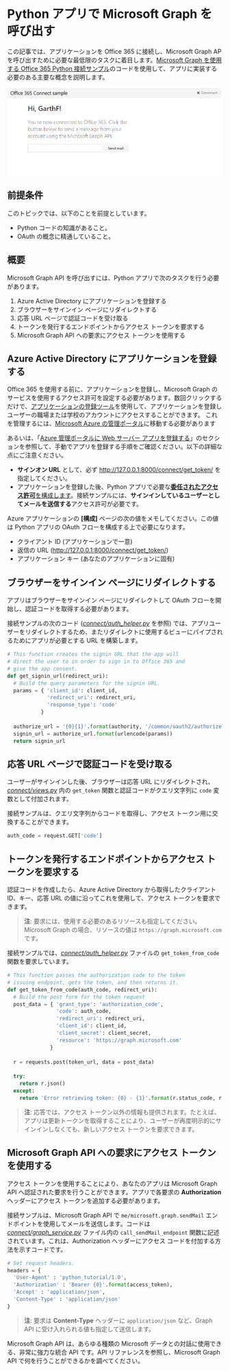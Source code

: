 # Python アプリで Microsoft Graph を呼び出す 

この記事では、アプリケーションを Office 365 に接続し、Microsoft Graph AP を呼び出すために必要な最低限のタスクに着目します。[Microsoft Graph を使用する Office 365 Python 接続サンプル](https://github.com/microsoftgraph/python3-connect-rest-sample)のコードを使用して、アプリに実装する必要のある主要な概念を説明します。

![Office 365 Python 接続サンプルのスクリーンショット](./images/web-screenshot.png)

##  前提条件

このトピックでは、以下のことを前提としています。

* Python コードの知識があること。
* OAuth の概念に精通していること。

## 概要

Microsoft Graph API を呼び出すには、Python アプリで次のタスクを行う必要があります。

1. Azure Active Directory にアプリケーションを登録する
2. ブラウザーをサインイン ページにリダイレクトする
3. 応答 URL ページで認証コードを受け取る
4. トークンを発行するエンドポイントからアクセス トークンを要求する
5. Microsoft Graph API への要求にアクセス トークンを使用する 

<!--<a name="register"></a>-->
## Azure Active Directory にアプリケーションを登録する

Office 365 を使用する前に、アプリケーションを登録し、Microsoft Graph のサービスを使用するアクセス許可を設定する必要があります。数回クリックするだけで、[アプリケーションの登録ツール](https://dev.office.com/app-registration)を使用して、アプリケーションを登録しユーザーの職場または学校のアカウントにアクセスすることができます。
これを管理するには、[Microsoft Azure の管理ポータル](https://manage.windowsazure.com)に移動する必要があります

あるいは、「[Azure 管理ポータルに Web サーバー アプリを登録する](https://msdn.microsoft.com/en-us/office/office365/HowTo/add-common-consent-manually#bk_RegisterServerApp)」のセクションを参照して、手動でアプリを登録する手順をご確認ください。以下の詳細な点にご注意ください。

* **サインオン URL** として、必ず http://127.0.0.1:8000/connect/get_token/ を指定してください。
* アプリケーションを登録した後、Python アプリで必要な[**委任されたアクセス許可**を構成します](https://github.com/microsoftgraph/python3-connect-rest-sample/wiki/Grant-permissions-to-the-Connect-application-in-Azure)。接続サンプルには、**サインインしているユーザーとしてメールを送信する**アクセス許可が必要です。

Azure アプリケーションの **[構成]** ページの次の値をメモしてください。この値は Python アプリの OAuth フローを構成する上で必要になります。

* クライアント ID (アプリケーションで一意)
* 返信の URL (http://127.0.0.1:8000/connect/get_token/)
* アプリケーション キー (あなたのアプリケーションに固有)

<!--<a name="redirect"></a>-->
## ブラウザーをサインイン ページにリダイレクトする

アプリはブラウザーをサインイン ページにリダイレクトして OAuth フローを開始し、認証コードを取得する必要があります。 

接続サンプルの次のコード ([*connect/auth_helper.py*](https://github.com/microsoftgraph/python3-connect-rest-sample/blob/master/connect/auth_helper.py) を参照) では、アプリユーザーをリダイレクトするため、またリダイレクトに使用するビューにパイプされるためにアプリが必要とする URL を構築します。 

```python
# This function creates the signin URL that the app will
# direct the user to in order to sign in to Office 365 and
# give the app consent.
def get_signin_url(redirect_uri):
  # Build the query parameters for the signin URL.
  params = { 'client_id': client_id,
             'redirect_uri': redirect_uri,
             'response_type': 'code'
           }

  authorize_url = '{0}{1}'.format(authority, '/common/oauth2/authorize?{0}')
  signin_url = authorize_url.format(urlencode(params))
  return signin_url
```

<!--<a name="authCode"></a>-->
## 応答 URL ページで認証コードを受け取る

ユーザーがサインインした後、ブラウザーは応答 URL にリダイレクトされ、[*connect/views.py*](https://github.com/microsoftgraph/python3-connect-rest-sample/blob/master/connect/views.py) 内の ```get_token``` 関数と認証コードがクエリ文字列に ```code``` 変数として付加されます。 

接続サンプルは、クエリ文字列からコードを取得し、アクセス トークン用に交換することができます。

```python
auth_code = request.GET['code']
```

<!--<a name="accessToken"></a>-->
## トークンを発行するエンドポイントからアクセス トークンを要求する

認証コードを作成したら、Azure Active Directory から取得したクライアント ID、キー、応答 URL の値に沿ってこれを使用して、アクセス トークンを要求できます。 

> **注**: 要求には、使用する必要のあるリソースも指定してください。Microsoft Graph の場合、リソースの値は `https://graph.microsoft.com` です。

接続サンプルでは、[*connect/auth_helper.py*](https://github.com/microsoftgraph/python3-connect-rest-sample/blob/master/connect/auth_helper.py) ファイルの ```get_token_from_code``` 関数を要求しています。

```python
# This function passes the authorization code to the token
# issuing endpoint, gets the token, and then returns it.
def get_token_from_code(auth_code, redirect_uri):
  # Build the post form for the token request
  post_data = { 'grant_type': 'authorization_code',
                'code': auth_code,
                'redirect_uri': redirect_uri,
                'client_id': client_id,
                'client_secret': client_secret,
                'resource': 'https://graph.microsoft.com'
              }
              
  r = requests.post(token_url, data = post_data)
  
  try:
    return r.json()
  except:
    return 'Error retrieving token: {0} - {1}'.format(r.status_code, r.text)
```

> **注**: 応答では、アクセス トークン以外の情報も提供されます。たとえば、アプリは更新トークンを取得することにより、ユーザーが再度明示的にサインインしなくても、新しいアクセス トークンを要求できます。

<!--<a name="request"></a>-->
## Microsoft Graph API への要求にアクセス トークンを使用する

アクセス トークンを使用することにより、あなたのアプリは Microsoft Graph API へ認証された要求を行うことができます。アプリで各要求の **Authorization** ヘッダーにアクセス トークンを追加する必要があります。

接続サンプルは、Microsoft Graph API で ```me/microsoft.graph.sendMail``` エンドポイントを使用してメールを送信します。コードは [*connect/graph_service.py*](https://github.com/microsoftgraph/python3-connect-rest-sample/blob/master/connect/graph_service.py) ファイル内の ```call_sendMail_endpoint``` 関数に記述されています。これは、Authorization ヘッダーにアクセス コードを付加する方法を示すコードです。

```python
# Set request headers.
headers = { 
  'User-Agent' : 'python_tutorial/1.0',
  'Authorization' : 'Bearer {0}'.format(access_token),
  'Accept' : 'application/json',
  'Content-Type' : 'application/json'
}
```

> **注**: 要求は **Content-Type** ヘッダーに `application/json` など、Graph API に受け入れられる値も指定して送信します。

Microsoft Graph API は、あらゆる種類の Microsoft データとの対話に使用できる、非常に強力な統合 API です。API リファレンスを参照し、Microsoft Graph API で何を行うことができるかを調べてください。

<!--
## Additional resources

-  [Office 365 Python Connect sample using Microsoft Graph](https://github.com/OfficeDev/O365-Python-Microsoft-Graph-Connect)
-  [Office Dev Center](http://dev.office.com) 
-  [Microsoft Graph API reference]()-->
